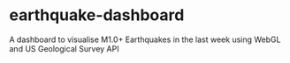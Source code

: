 # earthquake-dashboard
A dashboard to visualise M1.0+ Earthquakes in the last week using WebGL and US Geological Survey API
